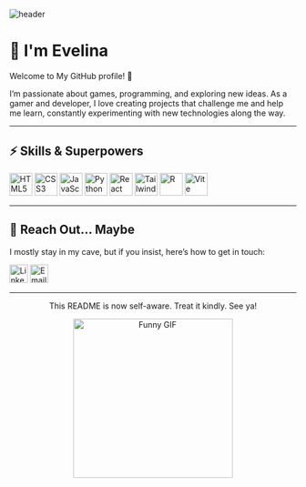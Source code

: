 ![header](https://capsule-render.vercel.app/api?type=waving&height=230&color=4E279C&text=Hello%20everyone!%20🕹️&reversal=false&fontColor=fff&fontSize=50&animation=blink&fontAlignY=40)

# 👋 I'm Evelina  

Welcome to My GitHub profile! 🚀 

I’m passionate about games, programming, and exploring new ideas. As a gamer and developer, I love creating projects that challenge me and help me learn, constantly experimenting with new technologies along the way.

---

## ⚡ Skills & Superpowers

<p align="left">
  <img src="https://img.icons8.com/?size=100&id=v8RpPQUwv0N8&format=png&color=000000" alt="HTML5" width="40" height="40"/>
  <img src="https://img.icons8.com/?size=100&id=7gdY5qNXaKC0&format=png&color=000000" alt="CSS3" width="40" height="40"/>
  <img src="https://img.icons8.com/?size=100&id=PXTY4q2Sq2lG&format=png&color=000000" alt="JavaScript" width="40" height="40"/>
  <img src="https://img.icons8.com/?size=100&id=l75OEUJkPAk4&format=png&color=000000" alt="Python" width="40" height="40"/>
  <img src="https://img.icons8.com/?size=100&id=NfbyHexzVEDk&format=png&color=000000" alt="React" width="40" height="40"/>
  <img src="https://img.icons8.com/?size=100&id=x7XMNGh2vdqA&format=png&color=000000" alt="Tailwind CSS" width="40" height="40"/>
  <img src="https://img.icons8.com/?size=100&id=CLvQeiwFpit4&format=png&color=000000" alt="R" width="40" height="40"/>
  <img src="https://img.icons8.com/?size=100&id=dJjTWMogzFzg&format=png&color=000000" alt="Vite" width="40" height="40"/>
</p>

---

## 🤝 Reach Out… Maybe

I mostly stay in my cave, but if you insist, here’s how to get in touch:  

[<img width="32" height="32" alt="LinkedIn" src="https://github.com/user-attachments/assets/5086e926-983f-4093-9e54-6c7097797517" />](https://gr.linkedin.com/in/evangelia-venetia-liouta-8908ab251) 
[<img width="32" height="32" alt="Email" src="https://github.com/user-attachments/assets/b3043849-b6fe-4e5f-8e1c-778944af3b97" />](mailto:lioutaevelina@gmail.com)

---

<p align="center">This README is now self-aware. Treat it kindly. See ya!</p>

<p align="center">
  <img src="https://c.tenor.com/q_qq9hr3WkcAAAAC/gojo-satoru.gif" width="280" alt="Funny GIF"/>
</p>
